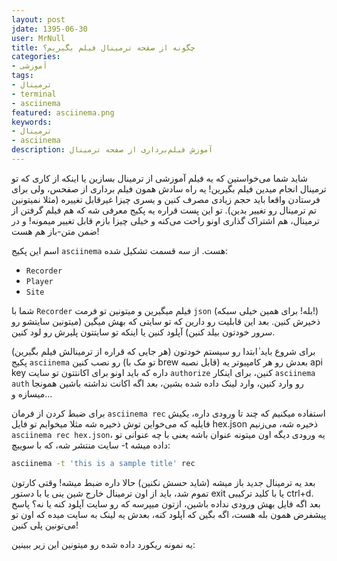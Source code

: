 ```yaml
---    
layout: post
jdate: 1395-06-30
user: MrNull
title: چگونه از صفحه ترمینال فیلم بگیریم؟
categories:
- آموزشی
tags:
- ترمینال
- terminal
- asciinema
featured: asciinema.png          
keywords:
- ترمینال
- asciinema
description: آموزش فیلم‌برداری از صفحه ترمینال
---
```


شاید شما می‌خواستین که یه فیلم آموزشی از ترمینال بسازین یا اینکه از کاری که تو ترمینال انجام میدین فیلم بگیرین! یه راه سادش همون فیلم برداری از صفحس،  ولی برای فرستادن واقعا باید حجم زیادی مصرف کنین و یسری چیزا غیرقابل تغییره (مثلا نمیتونین تم ترمینال رو تغییر بدین). تو این پست قراره یه پکیج معرفی شه که هم فیلم گرفتن از ترمینال، هم اشتراک گذاری اونو راحت می‌کنه و خیلی چیزا بازم قابل تغییر میمونه! و در ضمن متن-باز هم هست!

اسم این پکیج `asciinema` هست. از سه قسمت تشکیل شده:
* `Recorder`
* `Player`
* `Site`

شما با `Recorder` فیلم میگیرین و میتونین تو فرمت `json` (بله! برای همین خیلی سبکه!) ذخیرش کنین. بعد این قابلیت رو دارین که تو سایتی که بهش میگین (میتونین سایتشو رو سرور خودتون بیلد کنین) آپلود کنین یا اینکه تو سایتتون پلیرش رو لود کنین.

برای شروع باید ٰابتدا رو سیستم خودتون (هر جایی که قراره از ترمینالش فیلم بگیرین) پکیج `asciinema` رو نصب کنین (تو مک با brew قابل نصبه)  بعدش رو هر کامپیوتر یه api key داره که باید اونو برای اکانتتون تو سایت `authorize` کنین،  برای اینکار `asciinema auth` رو وارد کنین، وارد لینک داده شده بشین،  بعد اگه اکانت نداشته باشین همونجا میسازه و...

برای ضبط کردن از فرمان `asciinema rec` استفاده میکنیم که چند تا ورودی داره،  یکیش فایلیه که می‌خواین توش ذخیره شه مثلا میخوایم تو فایل hex.json ذخیره شه،  می‌زنیم `asciinema rec hex.json`،  یه ورودی دیگه اون میتونه عنوان باشه یعنی با چه عنوانی تو سایت منتشر شه،  که با سوییچ -t داده میشه: 
```sh
asciinema -t 'this is a sample title' rec
```
بعد یه ترمینال جدید باز میشه (شاید حسش نکنین) حالا داره ضبط میشه! وقتی کارتون تموم شد،  باید از اون ترمینال خارج شین ینی یا با دستور exit یا با کلید ترکیبی ctrl+d. بعد اگه فایل بهش ورودی نداده باشین،  ازتون میپرسه که رو سایت آپلود کنه یا نه؟ پاسخ پیشفرض همون بله هست،  اگه بگین که آپلود کنه،  بعدش یه لینک به سایت میده که اون تو می‌تونین پلی کنین! 

یه نمونه ریکورد داده شده رو میتونین این زیر ببینین:
<script type="text/javascript" src="https://asciinema.org/a/86356.js" id="asciicast-86356" async></script>